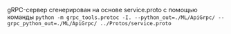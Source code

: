 gRPC-сервер сгенерирован на основе service.proto с помощью команды `python -m grpc_tools.protoc -I. --python_out=./ML/ApiGrpc/ --grpc_python_out=./ML/ApiGrpc/ ../Protos/service.proto`